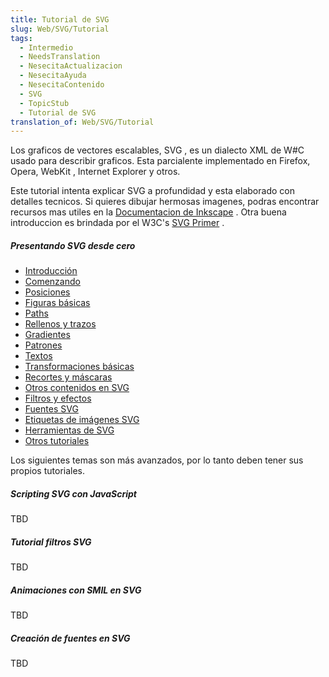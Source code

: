 ```yaml
---
title: Tutorial de SVG
slug: Web/SVG/Tutorial
tags:
  - Intermedio
  - NeedsTranslation
  - NesecitaActualizacion
  - NesecitaAyuda
  - NesecitaContenido
  - SVG
  - TopicStub
  - Tutorial de SVG
translation_of: Web/SVG/Tutorial
---
```


Los graficos de vectores escalables, SVG , es un dialecto XML de W#C usado para describir graficos. Esta parcialente implementado en Firefox, Opera, WebKit , Internet Explorer y otros.

Este tutorial intenta explicar SVG a profundidad y esta elaborado con detalles tecnicos. Si quieres dibujar hermosas imagenes, podras encontrar recursos mas utiles en la [Documentacion de Inkscape](https://inkscape.org/en/learn/) . Otra buena introduccion es brindada por el W3C's [SVG Primer](http://www.w3.org/Graphics/SVG/IG/resources/svgprimer.html) .

##### Presentando SVG desde cero

- [Introducción](/en-US/SVG/Tutorial/Introduction)
- [Comenzando](/en-US/SVG/Tutorial/Getting_Started)
- [Posiciones](/en-US/SVG/Tutorial/Positions)
- [Figuras básicas](/en-US/SVG/Tutorial/Basic_Shapes)
- [Paths](/en-US/SVG/Tutorial/Paths)
- [Rellenos y trazos](/en-US/SVG/Tutorial/Fills_and_Strokes)
- [Gradientes](/en-US/SVG/Tutorial/Gradients)
- [Patrones](/en-US/SVG/Tutorial/Patterns)
- [Textos](/en-US/SVG/Tutorial/Texts)
- [Transformaciones básicas](/en-US/SVG/Tutorial/Basic_Transformations)
- [Recortes y máscaras](/en-US/SVG/Tutorial/Clipping_and_masking)
- [Otros contenidos en SVG](/en-US/SVG/Tutorial/Other_content_in_SVG)
- [Filtros y efectos](/en-US/SVG/Tutorial/Filter_effects)
- [Fuentes SVG](/en-US/SVG/Tutorial/SVG_fonts)
- [Etiquetas de imágenes SVG](/en-US/SVG/Tutorial/SVG_Image_Tag)
- [Herramientas de SVG](/en-US/SVG/Tutorial/Tools_for_SVG)
- [Otros tutoriales](/es/docs/Web/SVG/Tutorial/Other_content_in_SVG)

Los siguientes temas son más avanzados, por lo tanto deben tener sus propios tutoriales.

##### Scripting SVG con JavaScript

TBD

##### Tutorial filtros SVG

TBD

##### Animaciones con SMIL en SVG

TBD

##### Creación de fuentes en SVG

TBD

